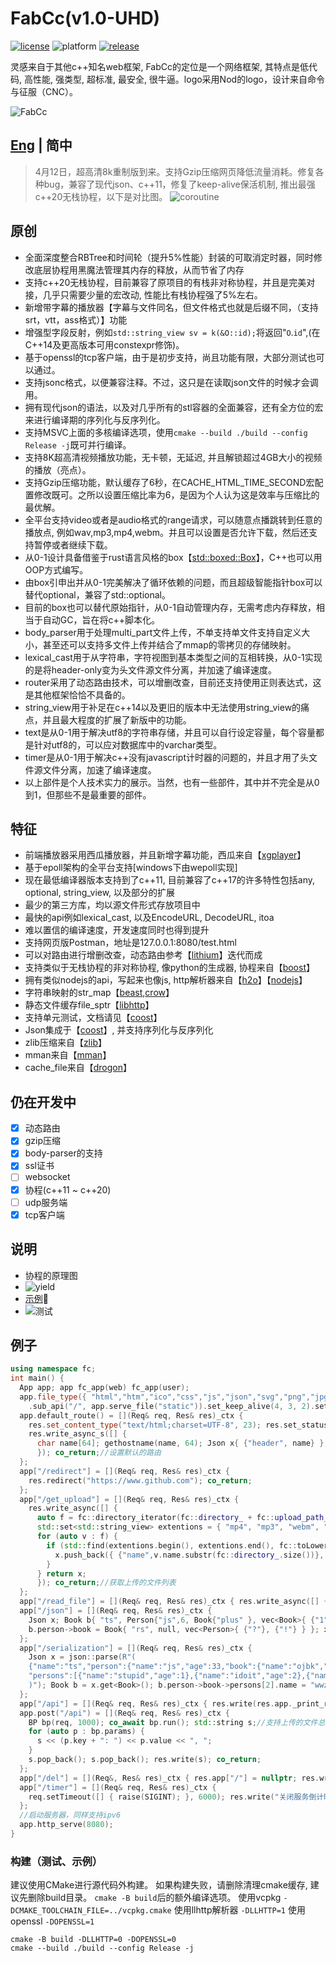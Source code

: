 # FabCc(v1.0-UHD)
[![license][license-badge]][license-link]
![platform][supported-platforms-badge]
[![release][release-badge]][release-link]

[license-badge]: https://img.shields.io/badge/License-AGPL%20v3-gold.svg
[license-link]: LICENSE
[supported-platforms-badge]: https://img.shields.io/badge/platform-Win32%20|%20GNU/Linux%20|%20macOS%20|%20FreeBSD%20-maroon
[release-badge]: https://img.shields.io/github/release/asciphx/FabCc.svg?style=flat-square
[release-link]: https://github.com/asciphx/FabCc/releases
灵感来自于其他c++知名web框架, FabCc的定位是一个网络框架, 其特点是低代码, 高性能, 强类型, 超标准, 最安全, 很牛逼。logo采用Nod的logo，设计来自命令与征服（CNC）。

![FabCc](./static/logo.png)
## [Eng](./README.md) | 简中
> 4月12日，超高清8k重制版到来。支持Gzip压缩网页降低流量消耗。修复各种bug，兼容了现代json、c++11，修复了keep-alive保活机制, 推出最强c++20无栈协程，以下是对比图。
> ![coroutine](./co%20vs%20Task.jpg)

## 原创
- 全面深度整合RBTree和时间轮（提升5%性能）封装的可取消定时器，同时修改底层协程用黑魔法管理其内存的释放，从而节省了内存
- 支持c++20无栈协程，目前兼容了原项目的有栈非对称协程，并且是完美对接，几乎只需要少量的宏改动, 性能比有栈协程强了5%左右。
- 新增带字幕的播放器【字幕与文件同名，但文件格式也就是后缀不同，（支持srt，vtt，ass格式）】功能
- 增强型字段反射，例如`std::string_view sv = k(&O::id);`将返回"`O`.`id`",(在C++14及更高版本可用constexpr修饰)。
- 基于openssl的tcp客户端，由于是初步支持，尚且功能有限，大部分测试也可以通过。
- 支持jsonc格式，以便兼容注释。不过，这只是在读取json文件的时候才会调用。
- 拥有现代json的语法，以及对几乎所有的stl容器的全面兼容，还有全方位的宏来进行编译期的序列化与反序列化。
- 支持MSVC上面的多核编译选项，使用`cmake --build ./build --config Release -j`既可并行编译。
- 支持8K超高清视频播放功能，无卡顿，无延迟, 并且解锁超过4GB大小的视频的播放（亮点）。
- 支持Gzip压缩功能，默认缓存了6秒，在CACHE_HTML_TIME_SECOND宏配置修改既可。之所以设置压缩比率为6，是因为个人认为这是效率与压缩比的最优解。
- 全平台支持video或者是audio格式的range请求，可以随意点播跳转到任意的播放点, 例如wav,mp3,mp4,webm。并且可以设置是否允许下载，然后还支持暂停或者继续下载。
- 从0-1设计具备借鉴于rust语言风格的box【[std::boxed::Box](https://doc.rust-lang.org/std/boxed/struct.Box.html)】，C++也可以用OOP方式编写。
- 由box引申出并从0-1完美解决了循环依赖的问题，而且超级智能指针box可以替代optional，兼容了std::optional。
- 目前的box也可以替代原始指针，从0-1自动管理内存，无需考虑内存释放，相当于自动GC，旨在将c++脚本化。
- body_parser用于处理multi_part文件上传，不单支持单文件支持自定义大小，甚至还可以支持多文件上传并结合了mmap的零拷贝的存储映射。
- lexical_cast用于从字符串，字符视图到基本类型之间的互相转换，从0-1实现的是将header-only变为头文件源文件分离，并加速了编译速度。
- router采用了动态路由技术，可以增删改查，目前还支持使用正则表达式，这是其他框架恰恰不具备的。
- string_view用于补足在c++14以及更旧的版本中无法使用string_view的痛点，并且最大程度的扩展了新版中的功能。
- text是从0-1用于解决utf8的字符串存储，并且可以自行设定容量，每个容量都是针对utf8的，可以应对数据库中的varchar类型。
- timer是从0-1用于解决c++没有javascript计时器的问题的，并且才用了头文件源文件分离，加速了编译速度。
- 以上部件是个人技术实力的展示。当然，也有一些部件，其中并不完全是从0到1，但那些不是最重要的部件。

## 特征
- 前端播放器采用西瓜播放器，并且新增字幕功能，西瓜来自【[xgplayer](https://github.com/bytedance/xgplayer)】
- 基于epoll架构的全平台支持[windows下由wepoll实现]
- 现在最低编译器版本支持到了c++11, 目前兼容了c++17的许多特性包括any, optional, string_view, 以及部分的扩展
- 最少的第三方库，均以源文件形式存放项目中
- 最快的api例如lexical_cast, 以及EncodeURL, DecodeURL, itoa
- 难以置信的编译速度，开发速度同时也得到提升
- 支持网页版Postman，地址是127.0.0.1:8080/test.html
- 可以对路由进行增删改查，动态路由参考【[lithium](https://github.com/matt-42/lithium)】迭代而成
- 支持类似于无栈协程的非对称协程, 像python的生成器, 协程来自【[boost](https://github.com/boostorg/context)】
- 拥有类似nodejs的api，写起来也像js, http解析器来自【[h2o](https://github.com/h2o/picohttpparser)】【[nodejs](https://github.com/nodejs/llhttp)】
- 字符串映射的str_map【[beast](https://github.com/boostorg/beast),[crow](https://github.com/ipkn/crow)】
- 静态文件缓存file_sptr【[libhttp](https://github.com/neithern/libhttp)】
- 支持单元测试，文档请见【[coost](https://coostdocs.gitee.io/cn/co/unitest/)】
- Json集成于【[coost](https://coostdocs.gitee.io/cn/co/json/)】, 并支持序列化与反序列化
- zlib压缩来自【[zlib](https://github.com/madler/zlib)】
- mman来自【[mman](https://code.google.com/archive/p/mman-win32/source/default/source)】
- cache_file来自【[drogon](https://github.com/drogonframework/drogon/blob/master/lib/src/CacheFile.cc)】

## 仍在开发中
- [x] 动态路由
- [x] gzip压缩
- [x] body-parser的支持
- [x] ssl证书
- [ ] websocket
- [x] 协程(c++11 ~ c++20)
- [ ] udp服务端
- [x] tcp客户端

## 说明
- 协程的原理图
- ![yield](./yield.gif)
- [示例](http://8.129.58.72:8080/)🚀
- ![测试](./test.jpg)

## 例子
```c++
using namespace fc;
int main() {
  App app; app fc_app(web) fc_app(user);
  app.file_type({ "html","htm","ico","css","js","json","svg","png","jpg","gif","txt","wasm","mp4","webm","mp3","wav","aac" })
    .sub_api("/", app.serve_file("static")).set_keep_alive(4, 3, 2).set_use_max_mem(600.0).set_file_download(true);
  app.default_route() = [](Req& req, Res& res)_ctx {
    res.set_content_type("text/html;charset=UTF-8", 23); res.set_status(404);
    res.write_async_s([] {
      char name[64]; gethostname(name, 64); Json x{ {"header", name} }; return mustache::load("404NotFound.html").render(x);
      }); co_return;//设置默认的路由
  };
  app["/redirect"] = [](Req& req, Res& res)_ctx {
    res.redirect("https://www.github.com"); co_return;
  };
  app["/get_upload"] = [](Req& req, Res& res)_ctx {
    res.write_async([] {
      auto f = fc::directory_iterator(fc::directory_ + fc::upload_path_); Json x;
      std::set<std::string_view> extentions = { "mp4", "mp3", "webm", "wav", "mkv" };
      for (auto v : f) {
        if (std::find(extentions.begin(), extentions.end(), fc::toLowerCase(v.ext)) != extentions.end()) {
          x.push_back({ {"name",v.name.substr(fc::directory_.size())}, {"size",v.size} });
        }
      } return x;
      }); co_return;//获取上传的文件列表
  };
  app["/read_file"] = [](Req& req, Res& res)_ctx { res.write_async([] { Json x = json::read_file("test.json"); return x; }); co_return; };
  app["/json"] = [](Req& req, Res& res)_ctx {
    Json x; Book b{ "ts", Person{"js",6, Book{"plus" }, vec<Book>{ {"1", Person {"sb" }}, {"2", Person {"sb" }} }} };
    b.person->book = Book{ "rs", null, vec<Person>{ {"?"}, {"!"} } }; x = b; res.write(x); co_return;//json请求
  };
  app["/serialization"] = [](Req& req, Res& res)_ctx {
    Json x = json::parse(R"(
    {"name":"ts","person":{"name":"js","age":33,"book":{"name":"ojbk","person":{"name":"fucker","age":0},
    "persons":[{"name":"stupid","age":1},{"name":"idoit","age":2},{"name":"bonkers","age":3,"book":{"name":"sb"}}]}}}
    )"); Book b = x.get<Book>(); b.person->book->persons[2].name = "wwzzgg"; x = b; res.write(x.dump()); co_return;//反序列化与序列化
  };
  app["/api"] = [](Req& req, Res& res)_ctx { res.write(res.app._print_routes()); co_return; };//返回路由列表
  app.post("/api") = [](Req& req, Res& res)_ctx {
    BP bp(req, 1000); co_await bp.run(); std::string s;//支持上传的文件总大小1000MB
    for (auto p : bp.params) {
      s << (p.key + ": ") << p.value << ", ";
    }
    s.pop_back(); s.pop_back(); res.write(s); co_return;
  };
  app["/del"] = [](Req&, Res& res)_ctx { res.app["/"] = nullptr; res.write("主页的路由已被删除！！"); co_return; };
  app["/timer"] = [](Req& req, Res& res)_ctx {
    req.setTimeout([] { raise(SIGINT); }, 6000); res.write("关闭服务倒计时启动！"); co_return;
  };
  //启动服务器，同样支持ipv6
  app.http_serve(8080);
}
```

### 构建（测试、示例）
建议使用CMake进行源代码外构建。
如果构建失败，请删除清理cmake缓存, 建议先删除build目录。
`cmake -B build`后的额外编译选项。
使用vcpkg `-DCMAKE_TOOLCHAIN_FILE=../vcpkg.cmake`
使用llhttp解析器 `-DLLHTTP=1`
使用openssl `-DOPENSSL=1`
```
cmake -B build -DLLHTTP=0 -DOPENSSL=0
cmake --build ./build --config Release -j
```
